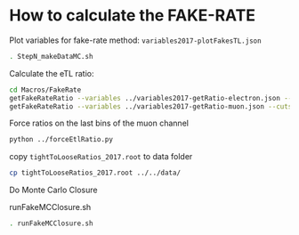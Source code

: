 # How to calculate the FAKE-RATE

Plot variables for fake-rate method: `variables2017-plotFakesTL.json`

```sh
. StepN_makeDataMC.sh
```

Calculate the eTL ratio:

```sh
cd Macros/FakeRate
getFakeRateRatio --variables ../variables2017-getRatio-electron.json --cuts ../variables2017-getRatio-electron.json
getFakeRateRatio --variables ../variables2017-getRatio-muon.json --cuts ../variables2017-getRatio-muon.json
```

Force ratios on the last bins of the muon channel

```sh
python ../forceEtlRatio.py
```

copy `tightToLooseRatios_2017.root` to data folder

```sh
cp tightToLooseRatios_2017.root ../../data/
```

Do Monte Carlo Closure

runFakeMCClosure.sh

```sh
. runFakeMCClosure.sh
```
